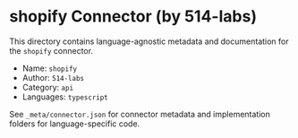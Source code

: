 # shopify Connector (by 514-labs)

This directory contains language-agnostic metadata and documentation for the `shopify` connector.

- Name: `shopify`
- Author: `514-labs`
- Category: `api`
- Languages: `typescript`

See `_meta/connector.json` for connector metadata and implementation folders for language-specific code.

